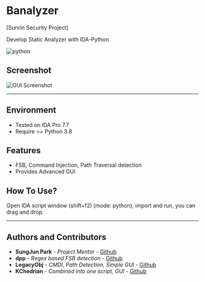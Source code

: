 # Banalyzer

[Sunrin Security Project]

Develop Static Analyzer with IDA-Python

![python](https://img.shields.io/badge/Python-3776AB.svg?&style=for-the-badge&logo=Python&logoColor=white)


## Screenshot

![GUI Screenshot](https://media.discordapp.net/attachments/922354295729438762/1176420864523255891/image.png?ex=656ece4e&is=655c594e&hm=eae74be3fa8d89c0858f7f4412ae621bdfdb092dddf6872e5bf688827294b195&=&width=1200&height=565)

---


## Environment

- Tested on IDA Pro 7.7
- Require >= Python 3.8

## Features

- FSB, Command Injection, Path Traversal detection
- Provides Advanced GUI

## How To Use?

Open IDA script window (shift+f2) (mode: python), import and run, you can drag and drop.

---


## Authors and Contributors

  - **SungJun Park** - *Project Mentor* -
    [Github](https://github.com/realsung)
  - **dpp** - *Regex based FSB detection* -
    [Github](https://github.com/dpp0900)
  - **LegacyObj** - *CMDI, Path Detection, Simple GUI* -
    [Github](https://github.com/minj-ae)
  - **KChedrian** - *Combined into one script, GUI* -
    [Github](https://github.com/Chedrian07)


